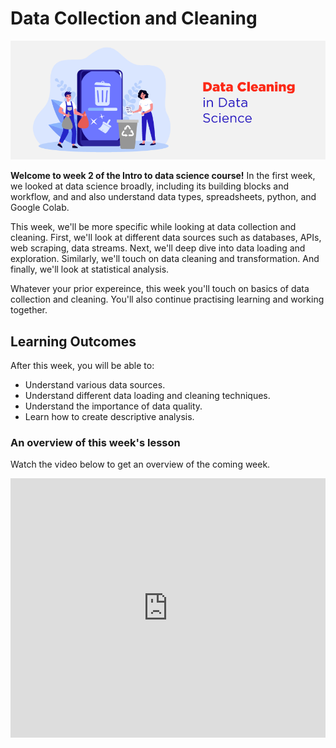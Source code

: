 # Data Collection and Cleaning

![data-cleaning](./data-cleaning/data-cleaning/data-cleaning.png)

**Welcome to week 2 of the Intro to data science course!** In the first week, we looked at data science broadly, including its building blocks and workflow, and and also understand data types, spreadsheets, python, and Google Colab. 

This week, we'll be more specific while looking at data collection and cleaning. First, we'll look at different data sources such as databases, APIs, web scraping, data streams. Next, we'll deep dive into data loading and exploration. Similarly, we'll touch on data cleaning and transformation. And finally, we'll look at statistical analysis.

Whatever your prior expereince, this week you'll touch on basics of data collection and cleaning. You'll also continue practising learning and working together.


## Learning Outcomes

After this week, you will be able to:

- Understand various data sources.
- Understand different data loading and cleaning techniques.
- Understand the importance of data quality.
- Learn how to create descriptive analysis.


### An overview of this week's lesson

<aside>

Watch the video below to get an overview of the coming week.

</aside>
<div style="position: relative; padding-bottom: 56.25%; height: 0;"><iframe width="100%" height="415" src="https://www.youtube.com/embed/1GhghjgJTuanORg0" title="Linking your CSS" frameborder="0" allow="accelerometer; autoplay; clipboard-write; encrypted-media; gyroscope; picture-in-picture" allowfullscreen></iframe></div>
